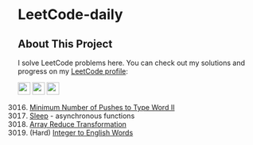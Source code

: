 # LeetCode-daily

## About This Project

I solve LeetCode problems here. You can check out my solutions and progress on my [LeetCode profile](https://leetcode.com/u/Mithula-cbw/):

<a href="mailto:mithula.cbw@gmail.com"><img src="https://img.shields.io/badge/Gmail-D14836?style=for-the-badge&logo=gmail&logoColor=white" height=25></a>
<a href="https://www.linkedin.com/in/mithula-chanthuka/"><img src="https://img.shields.io/badge/linkedin-%230077B5.svg?&style=for-the-badge&logo=linkedin&logoColor=white" height=25></a>
<a href="https://leetcode.com/u/Mithula-cbw/"><img src="https://img.shields.io/badge/LeetCode-F6C342?style=for-the-badge&logo=leetcode&logoColor=white" height=25></a>

3016. [Minimum Number of Pushes to Type Word II](https://leetcode.com/problems/minimum-number-of-pushes-to-type-word-ii/description/)
2621. [Sleep](https://leetcode.com/problems/sleep/description/) - asynchronous functions
2626. [Array Reduce Transformation](https://leetcode.com/problems/array-reduce-transformation/description/)
273. (Hard) [Integer to English Words](https://leetcode.com/problems/integer-to-english-words/description/)
